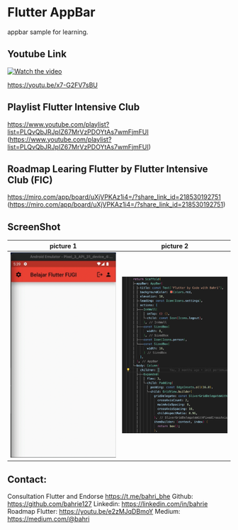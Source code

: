# Flutter AppBar

appbar sample for learning.

## Youtube Link

[![Watch the video](https://img.youtube.com/vi/x7-G2FV7sBU/sddefault.jpg)](https://youtu.be/x7-G2FV7sBU)

https://youtu.be/x7-G2FV7sBU

## Playlist Flutter Intensive Club

https://www.youtube.com/playlist?list=PLQvQbJRJpIZ67MrVzPDOYtAs7wmFjmFUI (https://www.youtube.com/playlist?list=PLQvQbJRJpIZ67MrVzPDOYtAs7wmFjmFUI)

## Roadmap Learing Flutter by Flutter Intensive Club (FIC)

https://miro.com/app/board/uXjVPKAz1i4=/?share_link_id=218530192751 (https://miro.com/app/board/uXjVPKAz1i4=/?share_link_id=218530192751)



## ScreenShot

| picture 1         | picture 2           |
|--------------|----------------|
| <img src="1.png" width="300"/> | <img src="2.png" width="300"/>      |


## Contact:

Consultation Flutter and Endorse https://t.me/bahri_bhe
Github: https://github.com/bahrie127
Linkedin: https://linkedin.com/in/bahrie
Roadmap Flutter: https://youtu.be/e2zMJqDBmoY
Medium: https://medium.com/@bahri